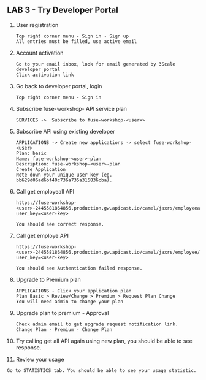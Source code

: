 
## LAB 3 - Try Developer Portal

1. User registration
   ```
   Top right corner menu - Sign in - Sign up
   All entries must be filled, use active email
   ```
2. Account activation
   ```
   Go to your email inbox, look for email generated by 3Scale developer portal
   Click activation link
   ```
3. Go back to developer portal, login
   ```
   Top right corner menu - Sign in
   ```
4. Subscribe fuse-workshop-<userx> API service plan
   ```
   SERVICES -> 	Subscribe to fuse-workshop-<userx>
   ```
5. Subscribe API using existing developer  
   ```
   APPLICATIONS -> Create new applications -> select fuse-workshop-<user>
   Plan: basic
   Name: fuse-workshop-<user>-plan
   Description: fuse-workshop-<user>-plan
   Create Application
   Note down your unique user key (eg. bb629d06ad6bf40c736a735a315836cba).
   ```
   
6. Call get employeall API
   ```
   https://fuse-workshop-<user>-2445581864856.production.gw.apicast.io/camel/jaxrs/employeeall?user_key=<user-key>
   
   You should see correct response.
   ```
7. Call get employe API
   ```
   https://fuse-workshop-<user>-2445581864856.production.gw.apicast.io/camel/jaxrs/employee/1?user_key=<user-key>
   
   You should see Authentication failed response.
   ```
8. Upgrade to Premium plan  
   ```
   APPLICATIONS - Click your application plan
   Plan Basic > Review/Change > Premium > Request Plan Change
   You will need admin to change your plan
   ```
9. Upgrade plan to premium - Approval
   ```
   Check admin email to get upgrade request notification link.
   Change Plan - Premium - Change Plan
   ```
10. Try calling get all API again using new plan, you should be able to see response.
11. Review your usage
   ```
   Go to STATISTICS tab. You should be able to see your usage statistic.
   ```

